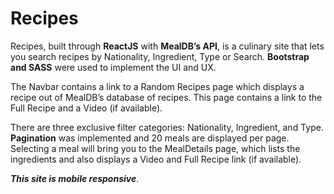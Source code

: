 # Recipes

Recipes, built through **ReactJS** with **MealDB’s API**, is a culinary site that lets you search recipes by Nationality, Ingredient, Type or Search. **Bootstrap and SASS** were used to implement the UI and UX.

The Navbar contains a link to a Random Recipes page which displays a recipe out of MealDB’s database of recipes. 
This page contains a link to the Full Recipe and a Video (if available).

There are three exclusive filter categories: Nationality, Ingredient, and Type. 
**Pagination** was implemented and 20 meals are displayed per page. 
Selecting a meal will bring you to the MealDetails page, which lists the ingredients 
and also displays a Video and Full Recipe link (if available).

 ***This site is mobile responsive***. 
